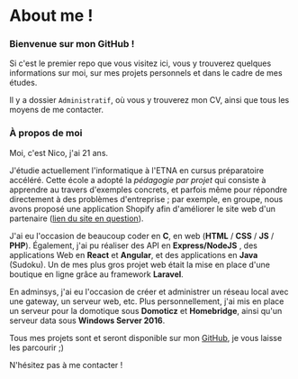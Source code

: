 # About me !


### Bienvenue sur mon GitHub !

Si c'est le premier repo que vous visitez ici, vous y trouverez quelques informations sur moi, sur mes projets personnels et dans le cadre de mes études.

Il y a dossier `Administratif`, où vous y trouverez mon CV, ainsi que tous les moyens de me contacter.

### À propos de moi

Moi, c'est Nico, j'ai 21 ans.

J'étudie actuellement l'informatique à l'ETNA en cursus préparatoire accéléré. Cette école a adopté la *pédagogie par projet* qui consiste à apprendre au travers d'exemples concrets, et parfois même pour répondre directement à des problèmes d'entreprise ; par exemple, en groupe, nous avons proposé une application Shopify afin d'améliorer le site web d'un partenaire ([lien du site en question](https://monmarche.drindrin.fr/)).

J'ai eu l'occasion de beaucoup coder en **C**, en web (**HTML** / **CSS** / **JS** / **PHP**). Également, j'ai pu réaliser des API en **Express/NodeJS** , des applications Web en **React** et **Angular**, et des applications en **Java** (Sudoku). Un de mes plus gros projet web était la mise en place d'une boutique en ligne grâce au framework **Laravel**.

En adminsys, j'ai eu l'occasion de créer et administrer un réseau local avec une gateway, un serveur web, etc. Plus personnellement, j'ai mis en place un serveur pour la domotique sous **Domoticz** et **Homebridge**, ainsi qu'un serveur data sous **Windows Server 2016**.

Tous mes projets sont et seront disponible sur mon [GitHub](https://github.com/nicolasdecorbez), je vous laisse les parcourir ;)

N'hésitez pas à me contacter !
